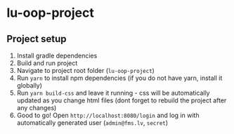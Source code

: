 # lu-oop-project

## Project setup
1. Install gradle dependencies
2. Build and run project
3. Navigate to project root folder (`lu-oop-project`)
4. Run `yarn` to install npm dependencies (if you do not have yarn, install it globally)
5. Run `yarn build-css` and leave it running - css will be automatically updated as you change html files (dont forget to rebuild the project after any changes)
6. Good to go! Open `http://localhost:8080/login` and log in with automatically generated user (`admin@fms.lv`, `secret`)